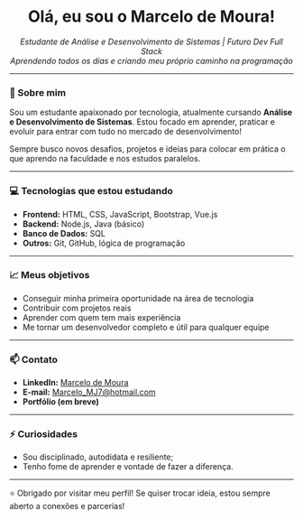 <h1 align="center">Olá, eu sou o Marcelo de Moura!</h1>

<p align="center">
  <em>Estudante de Análise e Desenvolvimento de Sistemas | Futuro Dev Full Stack</em><br>
  <em>Aprendendo todos os dias e criando meu próprio caminho na programação</em>
</p>

---

### 🚀 Sobre mim

Sou um estudante apaixonado por tecnologia, atualmente cursando **Análise e Desenvolvimento de Sistemas**. Estou focado em aprender, praticar e evoluir para entrar com tudo no mercado de desenvolvimento!

Sempre busco novos desafios, projetos e ideias para colocar em prática o que aprendo na faculdade e nos estudos paralelos.

---

### 💻 Tecnologias que estou estudando

- **Frontend:** HTML, CSS, JavaScript, Bootstrap, Vue.js
- **Backend:** Node.js, Java (básico)
- **Banco de Dados:** SQL
- **Outros:** Git, GitHub, lógica de programação

---

### 📈 Meus objetivos

- Conseguir minha primeira oportunidade na área de tecnologia
- Contribuir com projetos reais
- Aprender com quem tem mais experiência
- Me tornar um desenvolvedor completo e útil para qualquer equipe

---

### 📫 Contato

- **LinkedIn:** [Marcelo de Moura](www.linkedin.com/in/marcelomj)
- **E-mail:** Marcelo_MJ7@hotmail.com
- **Portfólio (em breve)**

---

### ⚡ Curiosidades
- Sou disciplinado, autodidata e resiliente;
- Tenho fome de aprender e vontade de fazer a diferença.
---

⭐ Obrigado por visitar meu perfil! Se quiser trocar ideia, estou sempre aberto a conexões e parcerias!
